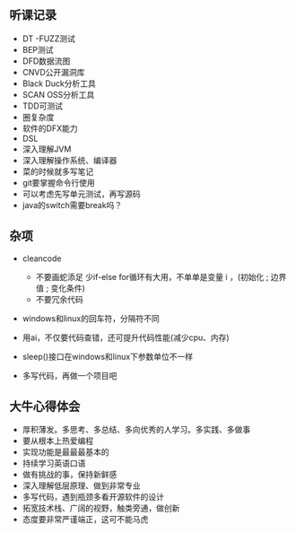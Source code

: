 ## 听课记录

- DT -FUZZ测试
- BEP测试
- DFD数据流图
- CNVD公开漏洞库
- Black Duck分析工具
- SCAN OSS分析工具
- TDD可测试
- 圈复杂度
- 软件的DFX能力
- DSL
- 深入理解JVM
- 深入理解操作系统、编译器
- 菜的时候就多写笔记
- git要掌握命令行使用
- 可以考虑先写单元测试，再写源码
- java的switch需要break吗？

## 杂项

- cleancode
  - 不要画蛇添足 少if-else   for循环有大用，不单单是变量 i ，(初始化 ; 边界值 ; 变化条件)
  - 不要冗余代码
- windows和linux的回车符，分隔符不同
- 用ai，不仅要代码查错，还可提升代码性能(减少cpu、内存)
- sleep()接口在windows和linux下参数单位不一样

- 多写代码，再做一个项目吧

## 大牛心得体会

- 厚积薄发。多思考、多总结、多向优秀的人学习。多实践、多做事
- 要从根本上热爱编程
- 实现功能是最最最基本的
- 持续学习英语口语
- 做有挑战的事，保持新鲜感
- 深入理解低层原理、做到非常专业
- 多写代码，遇到瓶颈多看开源软件的设计
- 拓宽技术栈、广阔的视野，触类旁通，做创新
- 态度要非常严谨端正，这可不能马虎